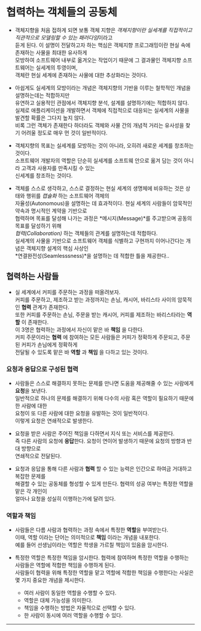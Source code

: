 # 협력하는 객체들의 공동체

- 객체지향을 처음 접하게 되면 보통 객체 지향은 *객체지향이란 실세계를 직접적이고 직관적으로 모델링할 수 있는 패러다임*이라고  
  듣게 된다. 이 설명이 전달하고자 하는 핵심은 객체지향 프로그래밍이란 현실 속에 존재하는 사물을 최대한 유사하게  
  모방하여 소프트웨어 내부로 옮겨오는 작업이기 때문에 그 결과물인 객체지향 소프트웨어는 실세계의 투영이며,  
  객체란 현실 세계에 존재하는 사물에 대한 추상화라는 것이다.

- 아쉽게도 실세계의 모방이라는 개념은 객체지향의 기반을 이루는 철학적인 개념을 설명하는데는 적합하지만  
  유연하고 실용적인 관점에서 객체지향 분석, 설계를 설명하기에는 적합하지 않다.  
  실제로 애플리케이션을 개발하면서 객체에 직접적으로 대응되는 실세계의 사물을 발견할 확률은 그다지 높지 않다.  
  비록 그런 객체가 존재한다 하더라도 객체와 사물 간의 개념적 거리는 유사성을 찾기 어려울 정도로 매우 먼 것이 일반적이다.

- 객체지향의 목표는 실세계를 모방하는 것이 아니라, 오히려 새로운 세계를 창조하는 것이다.  
  소프트웨어 개발자의 역할은 단순히 실세계를 소프트웨 안으로 옮겨 담는 것이 아니라 고객과 사용자를 만족시킬 수 있는  
  신세계를 창조하는 것이다.

- 객체를 스스로 생각하고, 스스로 결정하는 현실 세계의 생명체에 비유하는 것은 상태와 행위를 _캡슐화_ 하는 소프트웨어 객체의  
  자율성(Autonomous)을 설명하는 데 효과적이다. 현실 세계의 사람들이 암묵적인 약속과 명시적인 계약을 기반으로  
  협력하며 목표를 달성해 나가는 과정은 *메시지(Message)*를 주고받으며 공동의 목표를 달성하기 위해  
  _협력(Collaboration)_ 하는 객체들의 관계를 설명하는데 적합하다.  
  실세계의 사물을 기반으로 소프트웨어 객체를 식별하고 구현까지 이어나간다는 개념은 객체지향 설계의 핵심 사상인  
  *연결완전성(Seamlesssness)*을 설명하는 데 적합한 틀을 제공한다..

<h2>협력하는 사람들</h2>

- 실 세계에서 커피를 주문하는 과정을 떠올려보자.  
  커피를 주문하고, 제조하고 받는 과정까지는 손님, 캐시어, 바리스타 사이의 암묵적인 **협력** 관계가 존재한다.  
  또한 커피를 주문하는 손님, 주문을 받는 캐시어, 커피를 제조하는 바리스타라는 **역할** 이 존재한다.  
  이 3명은 협력하는 과정에서 자신이 맡은 바 **책임** 을 다한다.  
  커피 주문이라는 **협력** 에 참여하는 모든 사람들은 커피가 정확하게 주문되고, 주문된 커피가 손님에게 정확하게  
  전달될 수 있도록 맡은 바 **역할** 과 **책임** 을 다하고 있는 것이다.

<h3>요청과 응답으로 구성된 협력</h3>

- 사람들은 스스로 해결하지 못하는 문제를 만나면 도움을 제공해줄 수 있는 사람에게 **요청**을 보낸다.  
  일반적으로 하나의 문제를 해결하기 위해 다수의 사람 혹은 역할이 필요하기 때문에 한 사람에 대한  
  요청이 또 다른 사람에 대한 요청을 유발하는 것이 일반적이다.  
  이렇게 요청은 연쇄적으로 발생한다.

- 요청을 받은 사람은 주어진 책임을 다하면서 지식 또는 서비스를 제공한다.  
  즉 다른 사람의 요청에 **응답**한다. 요청이 연이어 발생하기 때문에 요청의 방향과 반대 방향으로  
  연쇄적으로 전달된다.

- 요청과 응답을 통해 다른 사람과 **협력** 할 수 있는 능력은 인간으로 하여금 거대하고 복잡한 문제를  
  해결할 수 있는 공동체를 형성할 수 있게 만든다. 협력의 성공 여부는 특정한 역할을 맡은 각 개인이  
  얼마나 요청을 성실히 이행하는가에 달려 있다.

<h3>역할과 책임</h3>

- 사람들은 다름 사람과 협력하는 과정 속에서 특정한 **역할**을 부여받는다.  
  이때, 역할 이라는 단어는 의미적으로 **책임** 이라는 개념을 내포한다.  
  예를 들어 선생님이라는 역할은 학생을 가르칠 책임이 있음을 암시한다.

- 특정한 역할은 특정한 책임을 암시한다. 협력에 참여하며 특정한 역할을 수행하는 사람들은 역할에 적합한 책임을 수행하게 된다.  
  사람들이 협력을 위해 특정한 역할을 맡고 역할에 적합한 책임을 수행한다는 사실은 몇 가지 중요한 개념을 제시한다.

  - 여러 사람이 동일한 역할을 수행할 수 있다.
  - 역할은 대체 가능성을 의미한다.
  - 책임을 수행하는 방법은 자율적으로 선택할 수 있다.
  - 한 사람이 동시에 여러 역할을 수행할 수 있다.

<hr/>
